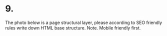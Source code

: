 # 9.

The photo below is a page structural layer, please according to SEO friendly rules write down HTML base structure. Note. Mobile friendly first.
